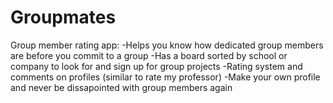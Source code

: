 # Groupmates
Group member rating app:
-Helps you know how dedicated group members are before you commit to a group
-Has a board sorted by school or company to look for and sign up for group projects
-Rating system and comments on profiles (similar to rate my professor)
-Make your own profile and never be dissapointed with group members again
